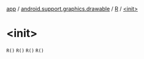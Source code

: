 [app](../../index.md) / [android.support.graphics.drawable](../index.md) / [R](index.md) / [&lt;init&gt;](.)

# &lt;init&gt;

`R()`
`R()`
`R()`
`R()`